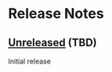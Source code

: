 # Release Notes


## [Unreleased] (TBD)

Initial release

[Unreleased]: <https://github.com/sentinel-hub/titiler-openeo/compare/main..main>
